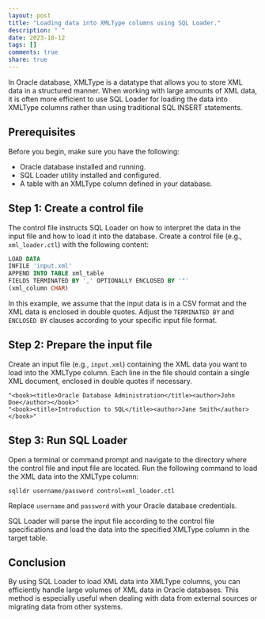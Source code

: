 ```yaml
---
layout: post
title: "Loading data into XMLType columns using SQL Loader."
description: " "
date: 2023-10-12
tags: []
comments: true
share: true
---
```


In Oracle database, XMLType is a datatype that allows you to store XML data in a structured manner. When working with large amounts of XML data, it is often more efficient to use SQL Loader for loading the data into XMLType columns rather than using traditional SQL INSERT statements.

## Prerequisites
Before you begin, make sure you have the following:

- Oracle database installed and running.
- SQL Loader utility installed and configured.
- A table with an XMLType column defined in your database.

## Step 1: Create a control file
The control file instructs SQL Loader on how to interpret the data in the input file and how to load it into the database. Create a control file (e.g., `xml_loader.ctl`) with the following content:

```sql
LOAD DATA
INFILE 'input.xml'
APPEND INTO TABLE xml_table
FIELDS TERMINATED BY ',' OPTIONALLY ENCLOSED BY '"'
(xml_column CHAR)
```

In this example, we assume that the input data is in a CSV format and the XML data is enclosed in double quotes. Adjust the `TERMINATED BY` and `ENCLOSED BY` clauses according to your specific input file format.

## Step 2: Prepare the input file
Create an input file (e.g., `input.xml`) containing the XML data you want to load into the XMLType column. Each line in the file should contain a single XML document, enclosed in double quotes if necessary.

```text
"<book><title>Oracle Database Administration</title><author>John Doe</author></book>"
"<book><title>Introduction to SQL</title><author>Jane Smith</author></book>"
```

## Step 3: Run SQL Loader
Open a terminal or command prompt and navigate to the directory where the control file and input file are located. Run the following command to load the XML data into the XMLType column:

```shell
sqlldr username/password control=xml_loader.ctl
```

Replace `username` and `password` with your Oracle database credentials.

SQL Loader will parse the input file according to the control file specifications and load the data into the specified XMLType column in the target table.

## Conclusion
By using SQL Loader to load XML data into XMLType columns, you can efficiently handle large volumes of XML data in Oracle databases. This method is especially useful when dealing with data from external sources or migrating data from other systems.